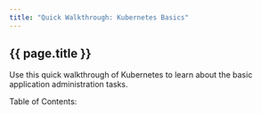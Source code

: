 ```yaml
---
title: "Quick Walkthrough: Kubernetes Basics"
---
```


## {{ page.title }} ##

Use this quick walkthrough of Kubernetes to learn about the basic application administration tasks.

<p>Table of Contents:</p>
<ul id="toclist"></ul>
 
<script>
$(function() {
		$('#toclist').load( location.pathname + " #gentocbasictut li" );
});
</script>
